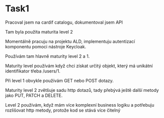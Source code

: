 # Task1

Pracoval jsem na cardif catalogu, dokumentoval jsem API

Tam byla použita maturita level 2 


Momentálně pracuju na projektu ALD, implementuju autentizací komponentu pomoci nástroje Keycloak. 

Používám tam hlavně maturity level 2 a 1.

Maturity level používám když chci získat určitý objekt, který má unikátní identifikator třeba /users/1.

Při level 1 obvykle používám GET nebo POST dotazy.

Maturity level 2 zvětšuje sadu http dotazů, tady přebývá ještě další metody jako PUT, PATCH a DELETE.

Level 2 používám, když mám více komplexní business logiku a potřebuju rozlišovat http metody, protože kod se stává více čitelný
